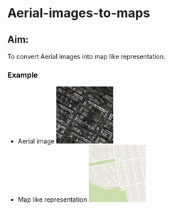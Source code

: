# Aerial-images-to-maps

## Aim:
To convert Aerial images into map like representation.

### Example

- Aerial image
![example image aerial.jpg](https://github.com/Astrojigs/Aerial-images-to-maps/blob/main/example%20image%20aerial.jpg)
- Map like representation
![example image map](https://github.com/Astrojigs/Aerial-images-to-maps/blob/main/example%20image%20map.jpg)
